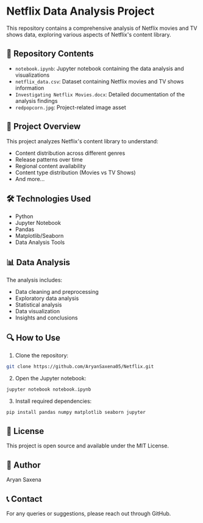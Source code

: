 # Netflix Data Analysis Project

This repository contains a comprehensive analysis of Netflix movies and TV shows data, exploring various aspects of Netflix's content library.

## 📁 Repository Contents

- `notebook.ipynb`: Jupyter notebook containing the data analysis and visualizations
- `netflix_data.csv`: Dataset containing Netflix movies and TV shows information
- `Investigating Netflix Movies.docx`: Detailed documentation of the analysis findings
- `redpopcorn.jpg`: Project-related image asset

## 🎯 Project Overview

This project analyzes Netflix's content library to understand:
- Content distribution across different genres
- Release patterns over time
- Regional content availability
- Content type distribution (Movies vs TV Shows)
- And more...

## 🛠️ Technologies Used

- Python
- Jupyter Notebook
- Pandas
- Matplotlib/Seaborn
- Data Analysis Tools

## 📊 Data Analysis

The analysis includes:
- Data cleaning and preprocessing
- Exploratory data analysis
- Statistical analysis
- Data visualization
- Insights and conclusions

## 🔍 How to Use

1. Clone the repository:
```bash
git clone https://github.com/AryanSaxena05/Netflix.git
```

2. Open the Jupyter notebook:
```bash
jupyter notebook notebook.ipynb
```

3. Install required dependencies:
```bash
pip install pandas numpy matplotlib seaborn jupyter
```

## 📝 License

This project is open source and available under the MIT License.

## 👤 Author

Aryan Saxena

## 📞 Contact

For any queries or suggestions, please reach out through GitHub. 